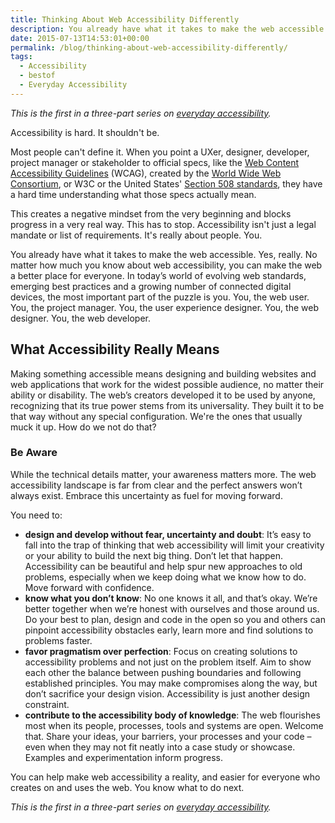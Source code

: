 ```yaml
---
title: Thinking About Web Accessibility Differently
description: You already have what it takes to make the web accessible.
date: 2015-07-13T14:53:01+00:00
permalink: /blog/thinking-about-web-accessibility-differently/
tags:
  - Accessibility
  - bestof
  - Everyday Accessibility
---
```


_This is the first in a three-part series on [everyday accessibility](/tag/everyday-accessibility)._

Accessibility is hard. It shouldn't be.

Most people can't define it. When you point a UXer, designer, developer, project manager or stakeholder to official specs, like the [Web Content Accessibility Guidelines](http://www.w3.org/TR/WCAG/) (WCAG), created by the [World Wide Web Consortium](http://www.w3.org/), or W3C or the United States' [Section 508 standards](http://www.section508.gov/summary-section508-standards), they have a hard time understanding what those specs actually mean.

This creates a negative mindset from the very beginning and blocks progress in a very real way. This has to stop. Accessibility isn't just a legal mandate or list of requirements. It's really about people. You.

You already have what it takes to make the web accessible. Yes, really. No matter how much you know about web accessibility, you can make the web a better place for everyone. In today’s world of evolving web standards, emerging best practices and a growing number of connected digital devices, the most important part of the puzzle is you. You, the web user. You, the project manager. You, the user experience designer. You, the web designer. You, the web developer.

## What Accessibility Really Means

Making something accessible means designing and building websites and web applications that work for the widest possible audience, no matter their ability or disability. The web’s creators developed it to be used by anyone, recognizing that its true power stems from its universality. They built it to be that way without any special configuration. We're the ones that usually muck it up. How do we not do that?

### Be Aware

While the technical details matter, your awareness matters more. The web accessibility landscape is far from clear and the perfect answers won’t always exist. Embrace this uncertainty as fuel for moving forward.

You need to:

- **design and develop without fear, uncertainty and doubt**: It’s easy to fall into the trap of thinking that web accessibility will limit your creativity or your ability to build the next big thing. Don’t let that happen. Accessibility can be beautiful and help spur new approaches to old problems, especially when we keep doing what we know how to do. Move forward with confidence.
- **know what you don’t know**: No one knows it all, and that’s okay. We’re better together when we’re honest with ourselves and those around us. Do your best to plan, design and code in the open so you and others can pinpoint accessibility obstacles early, learn more and find solutions to problems faster.
- **favor pragmatism over perfection**: Focus on creating solutions to accessibility problems and not just on the problem itself. Aim to show each other the balance between pushing boundaries and following established principles. You may make compromises along the way, but don’t sacrifice your design vision. Accessibility is just another design constraint.
- **contribute to the accessibility body of knowledge**: The web flourishes most when its people, processes, tools and systems are open. Welcome that. Share your ideas, your barriers, your processes and your code – even when they may not fit neatly into a case study or showcase. Examples and experimentation inform progress.

You can help make web accessibility a reality, and easier for everyone who creates on and uses the web. You know what to do next.

_This is the first in a three-part series on [everyday accessibility](/tag/everyday-accessibility)._
